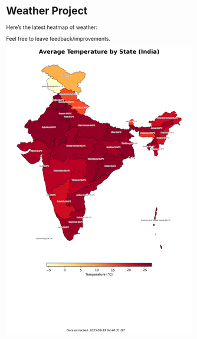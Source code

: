 # Weather Project

Here’s the latest heatmap of weather:

Feel free to leave feedback/improvements.

![India Heatmap](docs/assets/india_heatmap.png?v=CC9169)
